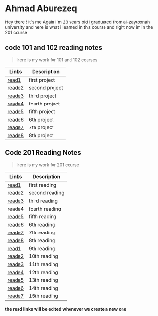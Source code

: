 
# Ahmad Aburezeq
Hey there ! it's me Again I'm 23 years old i  graduated from al-zaytoonah university and here is what i learned in this course and right now im in the 201 course
## code 101 and 102 reading notes
> here is my work for 101 and 102 courses

| Links | Description |
| ----------- | ----------- |
| [read1](https://ahmadaburezeq1998.github.io/reading-notes/read1) | first project |
| [reade2](https://ahmadaburezeq1998.github.io/reading-notes/read2) | second project |
| [reade3](https://ahmadaburezeq1998.github.io/reading-notes/read3) | third project |
| [reade4](https://ahmadaburezeq1998.github.io/reading-notes/read4) | fourth project |
| [reade5](https://ahmadaburezeq1998.github.io/reading-notes/read5) | fifth project |
| [reade6](https://ahmadaburezeq1998.github.io/reading-notes/read6) | 6th project |
| [reade7](https://ahmadaburezeq1998.github.io/reading-notes/read7) | 7th project |
| [reade8](https://ahmadaburezeq1998.github.io/reading-notes/read8) | 8th project |





## Code 201 Reading Notes
> here is my work for 201 course



| Links | Description |
| ----------- | ----------- |
| [read1](https://ahmadaburezeq1998.github.io/reading-notes/201read1) | first reading |
| [reade2](https://ahmadaburezeq1998.github.io/reading-notes/201read2) | second reading |
| [reade3](https://ahmadaburezeq1998.github.io/reading-notes/201read3) | third reading |
| [reade4](https://ahmadaburezeq1998.github.io/reading-notes/201read4) | fourth reading |
| [reade5](https://ahmadaburezeq1998.github.io/reading-notes/read5) | fifth reading |
| [reade6](https://ahmadaburezeq1998.github.io/reading-notes/read6) | 6th reading |
| [reade7](https://ahmadaburezeq1998.github.io/reading-notes/read7) | 7th reading |
| [reade8](https://ahmadaburezeq1998.github.io/reading-notes/read8) | 8th reading |
| [read1](https://ahmadaburezeq1998.github.io/reading-notes/read1) | 9th reading |
| [reade2](https://ahmadaburezeq1998.github.io/reading-notes/read2) | 10th reading |
| [reade3](https://ahmadaburezeq1998.github.io/reading-notes/read3) | 11th reading |
| [reade4](https://ahmadaburezeq1998.github.io/reading-notes/read4) | 12th reading |
| [reade5](https://ahmadaburezeq1998.github.io/reading-notes/read5) | 13th reading |
| [reade6](https://ahmadaburezeq1998.github.io/reading-notes/read6) | 14th reading |
| [reade7](https://ahmadaburezeq1998.github.io/reading-notes/read7) | 15th reading |



#### the read links will be edited whenever we create a new one 
